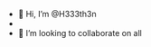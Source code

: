 - 👋 Hi, I’m @H333th3n
- 
- 💞️ I’m looking to collaborate on all

<!---
H33ath3n/H33ath3n is a ✨ special ✨ repository because its `README.md` (this file) appears on your GitHub profile.
You can click the Preview link to take a look at your changes.
--->
